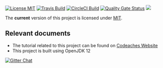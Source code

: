 [![License MIT][MIT badge]][MIT]
[![Travis Build][Travis badge]][Travis]
[![CircleCI Build][CircleCI badge]][CircleCI]
[![Quality Gate Status][Quality Gate Status badge]][Quality Gate]
[![][Paypal Donate Img]][Paypal Donate Link]

The **current** version of this project is licensed under [MIT].

## Relevant documents

- The tutorial related to this project can be found on [Codeaches Website]
- This project is built using OpenJDK 12 

[![Gitter Chat][Gitter badge]][Gitter]

[MIT badge]: https://img.shields.io/:license-MIT%202.0-blue.svg
[MIT]: https://opensource.org/licenses/mit-license.php

[Paypal Donate Img]: https://www.paypalobjects.com/en_US/i/btn/btn_donate_SM.gif
[Paypal Donate Link]: https://www.paypal.com/cgi-bin/webscr?cmd=_donations&business=FLER29DWAYJ58&currency_code=USD&source=url

[Codeaches Website]: https://codeaches.com

[Travis badge]: https://img.shields.io/travis/codeaches/oauth2-and-resource-servers/master.svg?label=Travis%20Code%20Build&style=flat
[Travis]: https://travis-ci.org/codeaches/oauth2-and-resource-servers/builds

[CircleCI badge]: https://circleci.com/gh/codeaches/oauth2-and-resource-servers.svg?style=svg
[CircleCI]: https://circleci.com/gh/codeaches/oauth2-and-resource-servers

[Quality Gate Status badge]: https://sonarcloud.io/api/project_badges/measure?project=com.codeaches%3Aoauth2-and-resource-servers&metric=alert_status
[Quality Gate]: https://sonarcloud.io/dashboard?id=com.codeaches%3Aoauth2-and-resource-servers

[Gitter badge]: https://badges.gitter.im/Codeaches/oauth2-and-resource-servers.svg
[Gitter]: https://gitter.im/Codeaches/oauth2-and-resource-servers?utm_source=badge&utm_medium=badge&utm_campaign=pr-badge&utm_content=badge
